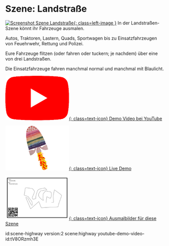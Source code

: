 # Szene: Landstraße

[![Screenshot Szene Landstraße](images/scenes/{=property(scene)}/scene-bait-small.jpg){: class=left-image }](images/scenes/{=property(scene)}/scene-bait.png)
In der Landstraßen-Szene könnt ihr Fahrzeuge ausmalen.

Autos, Traktoren, Lastern, Quads, Sportwagen bis zu Einsatzfahrzeugen von Feuehrwehr, Rettung und Polizei.

Eure Fahrzeuge flitzen (oder fahren oder tuckern; je nachdem) über eine von drei Landstraßen.

Die Einsatzfahrzeuge fahren manchmal normal und manchmal mit Blaulicht.

[![YouTube icon](images/youtube.png){: class=text-icon} Demo Video bei YouTube](https://www.youtube.com/watch?v={=property(youtube-demo-video-id)}&list=PL-o9mFmKUyeaNl0TSucCBEsVJLK6gcZdZ)

[![Scanarium icon](images/scanarium.png){: class=text-icon} Live Demo](https://demo.scanarium.com/?scene={=property(scene)})

[![Coloring page icon](images/coloring-page.png){: class=text-icon} Ausmalbilder für diese Szene](https://scanarium.com/#pdfs-{=property(scene)})

id:scene-highway
version:2
scene:highway
youtube-demo-video-id:tV8ORzmh3E
